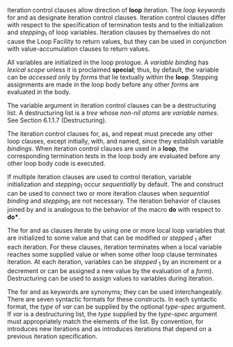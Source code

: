  



Iteration control clauses allow direction of **loop** iteration. The *loop keywords* for and as designate iteration control clauses. Iteration control clauses differ with respect to the specification of termination tests and to the initialization and *stepping*<sub>1</sub> of loop variables. Iteration clauses by themselves do not cause the Loop Facility to return values, but they can be used in conjunction with value-accumulation clauses to return values. 



All variables are initialized in the loop prologue. A *variable binding* has *lexical scope* unless it is proclaimed **special**; thus, by default, the variable can be *accessed* only by *forms* that lie textually within the **loop**. Stepping assignments are made in the loop body before any other *forms* are evaluated in the body. 



The variable argument in iteration control clauses can be a destructuring list. A destructuring list is a *tree* whose *non-nil atoms* are *variable names*. See Section 6.1.1.7 (Destructuring). 



The iteration control clauses for, as, and repeat must precede any other loop clauses, except initially, with, and named, since they establish variable *bindings*. When iteration control clauses are used in a **loop**, the corresponding termination tests in the loop body are evaluated before any other loop body code is executed. 



If multiple iteration clauses are used to control iteration, variable initialization and *stepping*<sub>1</sub> occur *sequentially* by default. The and construct can be used to connect two or more iteration clauses when *sequential binding* and *stepping*<sub>1</sub> are not necessary. The iteration behavior of clauses joined by and is analogous to the behavior of the macro **do** with respect to **do\***. 







 



 



The for and as clauses iterate by using one or more local loop variables that are initialized to some value and that can be modified or *stepped* <sub>1</sub> after each iteration. For these clauses, iteration terminates when a local variable reaches some supplied value or when some other loop clause terminates iteration. At each iteration, variables can be *stepped* <sub>1</sub> by an increment or a decrement or can be assigned a new value by the evaluation of a *form*). Destructuring can be used to assign values to variables during iteration. 



The for and as keywords are synonyms; they can be used interchangeably. There are seven syntactic formats for these constructs. In each syntactic format, the *type* of *var* can be supplied by the optional *type-spec* argument. If *var* is a destructuring list, the *type* supplied by the *type-spec* argument must appropriately match the elements of the list. By convention, for introduces new iterations and as introduces iterations that depend on a previous iteration specification. 




